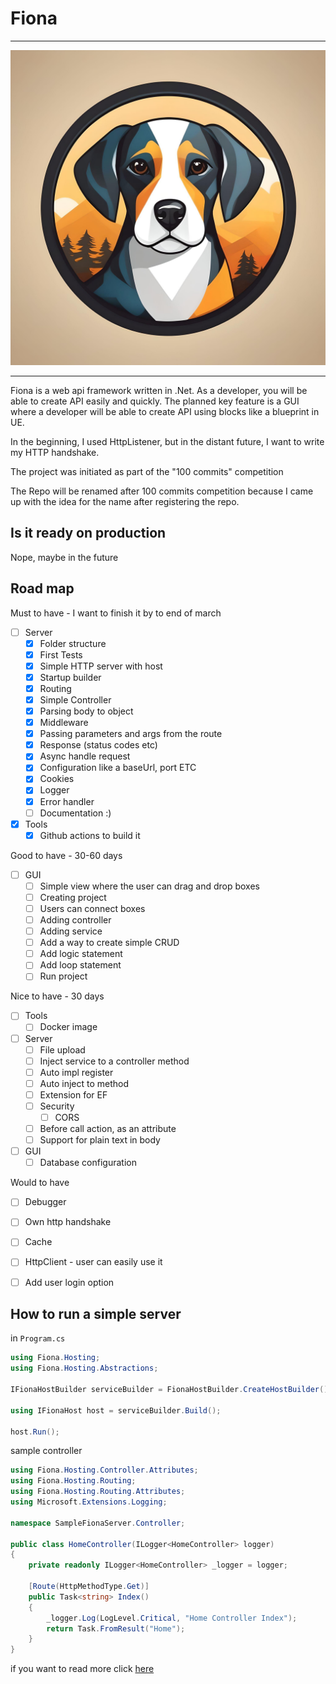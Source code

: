 # Fiona

---
![logo](assets/logo.jpg)

---
Fiona is a web api framework written in .Net. As a developer, you will be able to create API easily and quickly.
The planned key feature is a GUI where a developer will be able to create API using blocks like a blueprint in UE.

In the beginning, I used HttpListener, but in the distant future, I want to write my HTTP handshake.

The project was initiated as part of the "100 commits" competition

The Repo will be renamed after 100 commits competition because I came up with the idea for the name after registering the repo.

## Is it ready on production
Nope, maybe in the future

## Road map

Must to have - I want to finish it by to end of march
- [ ] Server
	- [X] Folder structure 
    - [X] First Tests
	- [X] Simple HTTP server with host
	- [X] Startup builder
	- [X] Routing
	- [X] Simple Controller
	- [X] Parsing body to object
	- [X] Middleware
	- [X] Passing parameters and args from the route
	- [X] Response (status codes etc)
	- [X] Async handle request
	- [X] Configuration like a baseUrl, port ETC
	- [X] Cookies
	- [X] Logger
	- [X] Error handler
	- [ ] Documentation :)
- [X] Tools
    - [X] Github actions to build it

Good to have - 30-60 days
- [ ] GUI
	- [ ] Simple view where the user can drag and drop boxes
	- [ ] Creating project
	- [ ] Users can connect boxes
	- [ ] Adding controller 
	- [ ] Adding service
	- [ ] Add a way to create simple CRUD
	- [ ] Add logic statement
	- [ ] Add loop statement
	- [ ] Run project

Nice to have - 30 days
- [ ] Tools
	- [ ] Docker image
- [ ] Server
    - [ ] File upload
	- [ ] Inject service to a controller method
	- [ ] Auto impl register
	- [ ] Auto inject to method
	- [ ] Extension for EF
	- [ ] Security
		- [ ] CORS
	- [ ] Before call action, as an attribute
	- [ ] Support for plain text in body
- [ ] GUI
	- [ ] Database configuration

Would to have
- [ ] Debugger
- [ ] Own http handshake
- [ ] Cache
- [ ] HttpClient - user can easily use it
- [ ] Add user login option


## How to run a simple server
in `Program.cs`
```c# 
using Fiona.Hosting;
using Fiona.Hosting.Abstractions;

IFionaHostBuilder serviceBuilder = FionaHostBuilder.CreateHostBuilder();

using IFionaHost host = serviceBuilder.Build();

host.Run();
```

sample controller

```c#
using Fiona.Hosting.Controller.Attributes;
using Fiona.Hosting.Routing;
using Fiona.Hosting.Routing.Attributes;
using Microsoft.Extensions.Logging;

namespace SampleFionaServer.Controller;

public class HomeController(ILogger<HomeController> logger)
{
    private readonly ILogger<HomeController> _logger = logger;
    
    [Route(HttpMethodType.Get)]
    public Task<string> Index()
    {
        _logger.Log(LogLevel.Critical, "Home Controller Index");
        return Task.FromResult("Home");
    }
}
```

if you want to read more click [here](./docs/Readme.md)